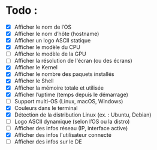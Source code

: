 # Todo :

- [x] Afficher le nom de l’OS
- [x] Afficher le nom d’hôte (hostname)
- [x] Afficher un logo ASCII statique
- [x] Afficher le modèle du CPU
- [ ] Afficher le modèle de la GPU
- [ ] Afficher la résolution de l'écran (ou des écrans)
- [x] Afficher le Kernel
- [x] Afficher le nombre des paquets installés
- [x] Afficher le Shell
- [x] Afficher la mémoire totale et utilisée
- [x] Afficher l’uptime (temps depuis le démarrage)
- [ ] Support multi-OS (Linux, macOS, Windows)
- [x] Couleurs dans le terminal
- [x] Détection de la distribution Linux (ex. : Ubuntu, Debian)
- [ ] Logo ASCII dynamique (selon l’OS ou la distro)
- [ ] Afficher des infos réseau (IP, interface active)
- [x] Afficher des infos l'utilisateur connecté
- [ ] Afficher des infos sur le DE
